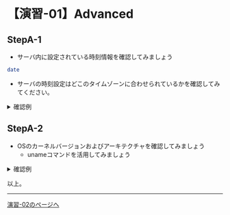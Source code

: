 # 【演習-01】Advanced

## StepA-1

- サーバ内に設定されている時刻情報を確認してみましょう

```bash
date
```

- サーバの時刻設定はどこのタイムゾーンに合わせられているかを確認してみてください。

<details>
<summary>確認例</summary>

```bash
date
Fri Jul  1 17:28:23 JST 2022
```

- JST(日本時間)となっていることがわかります。
- この表示の設定は以下の環境変数(TZ)にて指定されている影響でdateコマンドの結果を日本時間表記になっています。

```bash
echo $TZ
Asia/Tokyo
```

</div>
</details>

## StepA-2

- OSのカーネルバージョンおよびアーキテクチャを確認してみましょう
    - unameコマンドを活用してみましょう

<details>
<summary>確認例</summary>
<div>

```bash
uname -a
Linux ip-10-0-21-49 5.10.118-111.515.amzn2.x86_64 #1 SMP Wed May 25 22:12:19 UTC 2022 x86_64 x86_64 x86_64 GNU/Linux
```

- x86_64アーキテクチャ kernel 5.10.118-111.515のバージョンのカーネルで稼働していることがわかります。

</div>
</details>

以上。

---

[演習-02のページへ](../02/basic.md)
